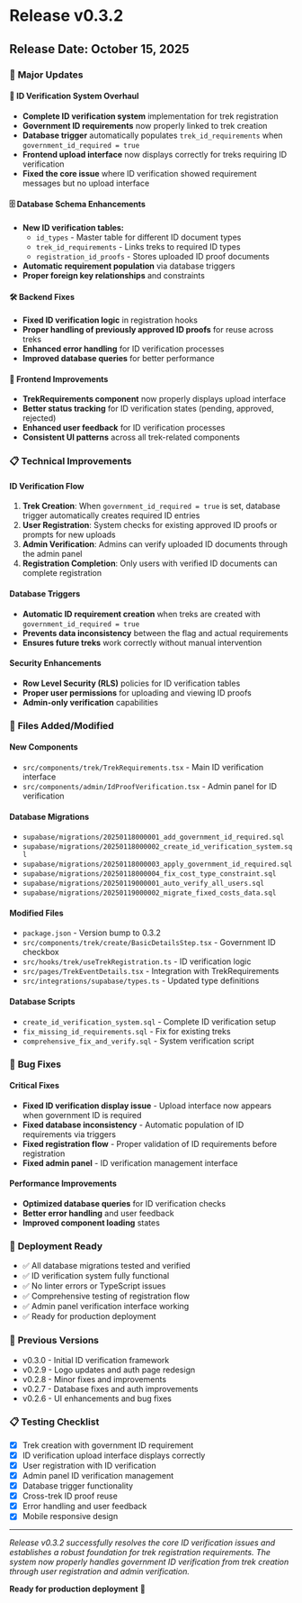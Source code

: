 # Release v0.3.2

## Release Date: October 15, 2025

### 🎯 **Major Updates**

#### 🔐 **ID Verification System Overhaul**
- **Complete ID verification system** implementation for trek registration
- **Government ID requirements** now properly linked to trek creation
- **Database trigger** automatically populates `trek_id_requirements` when `government_id_required = true`
- **Frontend upload interface** now displays correctly for treks requiring ID verification
- **Fixed the core issue** where ID verification showed requirement messages but no upload interface

#### 🗄️ **Database Schema Enhancements**
- **New ID verification tables:**
  - `id_types` - Master table for different ID document types
  - `trek_id_requirements` - Links treks to required ID types
  - `registration_id_proofs` - Stores uploaded ID proof documents
- **Automatic requirement population** via database triggers
- **Proper foreign key relationships** and constraints

#### 🛠️ **Backend Fixes**
- **Fixed ID verification logic** in registration hooks
- **Proper handling of previously approved ID proofs** for reuse across treks
- **Enhanced error handling** for ID verification processes
- **Improved database queries** for better performance

#### 🎨 **Frontend Improvements**
- **TrekRequirements component** now properly displays upload interface
- **Better status tracking** for ID verification states (pending, approved, rejected)
- **Enhanced user feedback** for ID verification processes
- **Consistent UI patterns** across all trek-related components

### 📋 **Technical Improvements**

#### **ID Verification Flow**
1. **Trek Creation**: When `government_id_required = true` is set, database trigger automatically creates required ID entries
2. **User Registration**: System checks for existing approved ID proofs or prompts for new uploads
3. **Admin Verification**: Admins can verify uploaded ID documents through the admin panel
4. **Registration Completion**: Only users with verified ID documents can complete registration

#### **Database Triggers**
- **Automatic ID requirement creation** when treks are created with `government_id_required = true`
- **Prevents data inconsistency** between the flag and actual requirements
- **Ensures future treks** work correctly without manual intervention

#### **Security Enhancements**
- **Row Level Security (RLS)** policies for ID verification tables
- **Proper user permissions** for uploading and viewing ID proofs
- **Admin-only verification** capabilities

### 📁 **Files Added/Modified**

#### **New Components**
- `src/components/trek/TrekRequirements.tsx` - Main ID verification interface
- `src/components/admin/IdProofVerification.tsx` - Admin panel for ID verification

#### **Database Migrations**
- `supabase/migrations/20250118000001_add_government_id_required.sql`
- `supabase/migrations/20250118000002_create_id_verification_system.sql`
- `supabase/migrations/20250118000003_apply_government_id_required.sql`
- `supabase/migrations/20250118000004_fix_cost_type_constraint.sql`
- `supabase/migrations/20250119000001_auto_verify_all_users.sql`
- `supabase/migrations/20250119000002_migrate_fixed_costs_data.sql`

#### **Modified Files**
- `package.json` - Version bump to 0.3.2
- `src/components/trek/create/BasicDetailsStep.tsx` - Government ID checkbox
- `src/hooks/trek/useTrekRegistration.ts` - ID verification logic
- `src/pages/TrekEventDetails.tsx` - Integration with TrekRequirements
- `src/integrations/supabase/types.ts` - Updated type definitions

#### **Database Scripts**
- `create_id_verification_system.sql` - Complete ID verification setup
- `fix_missing_id_requirements.sql` - Fix for existing treks
- `comprehensive_fix_and_verify.sql` - System verification script

### 🔧 **Bug Fixes**

#### **Critical Fixes**
- **Fixed ID verification display issue** - Upload interface now appears when government ID is required
- **Fixed database inconsistency** - Automatic population of ID requirements via triggers
- **Fixed registration flow** - Proper validation of ID requirements before registration
- **Fixed admin panel** - ID verification management interface

#### **Performance Improvements**
- **Optimized database queries** for ID verification checks
- **Better error handling** and user feedback
- **Improved component loading** states

### 🚀 **Deployment Ready**

- ✅ All database migrations tested and verified
- ✅ ID verification system fully functional
- ✅ No linter errors or TypeScript issues
- ✅ Comprehensive testing of registration flow
- ✅ Admin panel verification interface working
- ✅ Ready for production deployment

### 🔄 **Previous Versions**
- v0.3.0 - Initial ID verification framework
- v0.2.9 - Logo updates and auth page redesign
- v0.2.8 - Minor fixes and improvements
- v0.2.7 - Database fixes and auth improvements
- v0.2.6 - UI enhancements and bug fixes

### 📋 **Testing Checklist**

- [x] Trek creation with government ID requirement
- [x] ID verification upload interface displays correctly
- [x] User registration with ID verification
- [x] Admin panel ID verification management
- [x] Database trigger functionality
- [x] Cross-trek ID proof reuse
- [x] Error handling and user feedback
- [x] Mobile responsive design

---

*Release v0.3.2 successfully resolves the core ID verification issues and establishes a robust foundation for trek registration requirements. The system now properly handles government ID verification from trek creation through user registration and admin verification.*

**Ready for production deployment** 🚀
